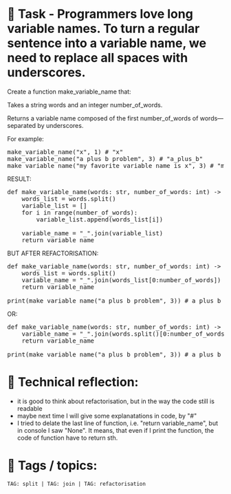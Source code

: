 # 📝 Task - Programmers love long variable names. To turn a regular sentence into a variable name, we need to replace all spaces with underscores.  
Create a function make_variable_name that:  
  
Takes a string words and an integer number_of_words.  
  
Returns a variable name composed of the first number_of_words of words—separated by underscores.  
  
For example:  
<pre>
make_variable_name("x", 1) # "x"
make_variable_name("a plus b problem", 3) # "a_plus_b"
make_variable_name("my favorite variable name is x", 3) # "my_favorite_variable"
</pre>  
RESULT:
<pre>
def make_variable_name(words: str, number_of_words: int) -> str:
    words_list = words.split()
    variable_list = []
    for i in range(number_of_words):
        variable_list.append(words_list[i])

    variable_name = "_".join(variable_list)
    return variable_name
</pre>  
BUT AFTER REFACTORISATION:  
<pre>
def make_variable_name(words: str, number_of_words: int) -> str:
    words_list = words.split()
    variable_name = "_".join(words_list[0:number_of_words])
    return variable_name

print(make_variable_name("a plus b problem", 3)) # a_plus_b
</pre>    
OR:  
<pre>
def make_variable_name(words: str, number_of_words: int) -> str:
    variable_name = "_".join(words.split()[0:number_of_words])
    return variable_name

print(make_variable_name("a plus b problem", 3)) # a_plus_b
</pre>

# 💭 Technical reflection: 
- it is good to think about refactorisation, but in the way the code still is readable  
- maybe next time I will give some explanatations in code, by "#"
- I tried to delate the last line of function, i.e. "return variable_name", but in console I saw "None". It means, that even if I print the function, the code of function have to return sth.

# 🔖 Tags / topics:
`TAG: split | TAG: join | TAG: refactorisation` 
